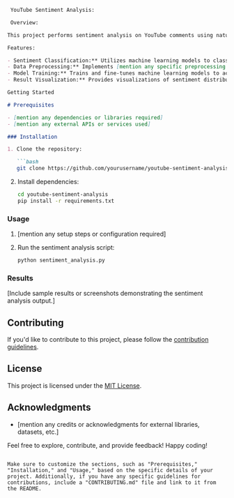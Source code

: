 

```markdown
 YouTube Sentiment Analysis:

 Overview:

This project performs sentiment analysis on YouTube comments using natural language processing techniques and machine learning models. The goal is to categorize user sentiments within comments as positive, negative, or neutral, providing valuable insights into the overall sentiment of a video's audience. The analysis can be beneficial for content creators and community managers seeking to understand viewer reactions and engagement.

Features:

- Sentiment Classification:** Utilizes machine learning models to classify comments into positive, negative, or neutral sentiments.
- Data Preprocessing:** Implements [mention any specific preprocessing techniques or libraries used] for cleaning and preparing the comment data.
- Model Training:** Trains and fine-tunes machine learning models to achieve accurate sentiment predictions.
- Result Visualization:** Provides visualizations of sentiment distribution and trends for better interpretation of the data.

Getting Started

# Prerequisites

- [mention any dependencies or libraries required]
- [mention any external APIs or services used]

### Installation

1. Clone the repository:

   ```bash
   git clone https://github.com/yourusername/youtube-sentiment-analysis.git
   ```

2. Install dependencies:

   ```bash
   cd youtube-sentiment-analysis
   pip install -r requirements.txt
   ```

### Usage

1. [mention any setup steps or configuration required]
2. Run the sentiment analysis script:

   ```bash
   python sentiment_analysis.py
   ```

### Results

[Include sample results or screenshots demonstrating the sentiment analysis output.]

## Contributing

If you'd like to contribute to this project, please follow the [contribution guidelines](CONTRIBUTING.md).

## License

This project is licensed under the [MIT License](LICENSE).

## Acknowledgments

- [mention any credits or acknowledgments for external libraries, datasets, etc.]

Feel free to explore, contribute, and provide feedback! Happy coding!
```

Make sure to customize the sections, such as "Prerequisites," "Installation," and "Usage," based on the specific details of your project. Additionally, if you have any specific guidelines for contributions, include a "CONTRIBUTING.md" file and link to it from the README.
